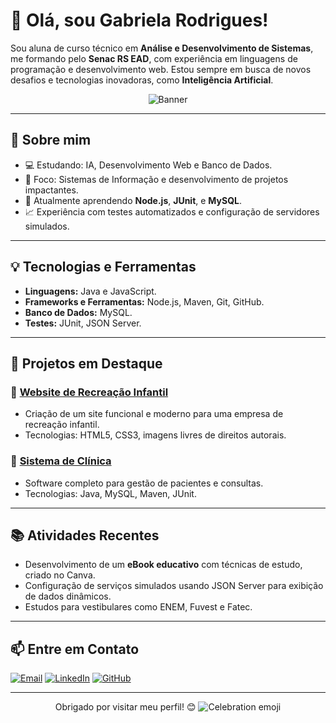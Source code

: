 # 👋 Olá, sou Gabriela Rodrigues!

Sou aluna de curso técnico em **Análise e Desenvolvimento de Sistemas**, me formando pelo **Senac RS EAD**, com experiência em linguagens de programação e desenvolvimento web. Estou sempre em busca de novos desafios e tecnologias inovadoras, como **Inteligência Artificial**.

<div align="center">

![Banner](https://preview.redd.it/mw4y58i658981.gif?width=750&auto=webp&s=d1f8893494ed1d8e9f731f4b7e7915ca7e4039dc)

</div>

---

## 🚀 Sobre mim
- 💻 Estudando: IA, Desenvolvimento Web e Banco de Dados.  
- 🎯 Foco: Sistemas de Informação e desenvolvimento de projetos impactantes.  
- 📖 Atualmente aprendendo **Node.js**, **JUnit**, e **MySQL**.  
- 📈 Experiência com testes automatizados e configuração de servidores simulados.

---

## 💡 Tecnologias e Ferramentas
- **Linguagens:** Java e JavaScript.  
- **Frameworks e Ferramentas:** Node.js, Maven, Git, GitHub.  
- **Banco de Dados:** MySQL.  
- **Testes:** JUnit, JSON Server.  

---

## 📌 Projetos em Destaque
### 🎨 [Website de Recreação Infantil](#)
- Criação de um site funcional e moderno para uma empresa de recreação infantil.  
- Tecnologias: HTML5, CSS3, imagens livres de direitos autorais.  

### 🏥 [Sistema de Clínica](#)
- Software completo para gestão de pacientes e consultas.  
- Tecnologias: Java, MySQL, Maven, JUnit.  

---

## 📚 Atividades Recentes
- Desenvolvimento de um **eBook educativo** com técnicas de estudo, criado no Canva.  
- Configuração de serviços simulados usando JSON Server para exibição de dados dinâmicos.  
- Estudos para vestibulares como ENEM, Fuvest e Fatec.

---

## 📫 Entre em Contato
<p>
  <a href="mailto:gabriela.souza.investimentos@gmail.com"><img src="https://img.shields.io/badge/E--mail-D14836?style=for-the-badge&logo=gmail&logoColor=white" alt="Email"></a>
  <a href="https://www.linkedin.com/in/gabriela-rodrigues-agbl/"><img src="https://img.shields.io/badge/LinkedIn-0A66C2?style=for-the-badge&logo=linkedin&logoColor=white" alt="LinkedIn"></a>
  <a href="https://github.com/Agbl09"><img src="https://img.shields.io/badge/GitHub-333?style=for-the-badge&logo=github&logoColor=white" alt="GitHub"></a>
</p>

---

<p align="center">
  Obrigado por visitar meu perfil! 😊  
  <img src="https://via.placeholder.com/120.png?text=🎉" alt="Celebration emoji">
</p>



<!--
**Agbl09/Agbl09** is a ✨ _special_ ✨ repository because its `README.md` (this file) appears on your GitHub profile.

Here are some ideas to get you started:

- 🔭 I’m currently working on ...
- 🌱 I’m currently learning ...
- 👯 I’m looking to collaborate on ...
- 🤔 I’m looking for help with ...
- 💬 Ask me about ...
- 📫 How to reach me: ...
- 😄 Pronouns: ...
- ⚡ Fun fact: ...
-->
